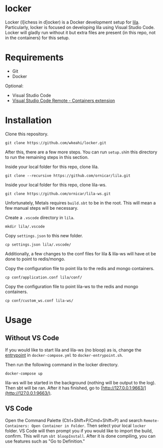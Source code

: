 # locker

Locker (l[ichess in d]ocker) is a Docker development setup for [lila](https://github.com/ornicar/lila). Particularly, locker is focused on developing lila using Visual Studio Code. Locker will gladly run without it but extra files are present (in this repo, not in the containers) for this setup.

# Requirements

* Git
* Docker

Optional:
* Visual Studio Code
* [Visual Studio Code Remote - Containers extension](https://code.visualstudio.com/docs/remote/containers)

# Installation

Clone this repository.

    git clone https://github.com/wkeahi/locker.git
    
After this, there are a few more steps. You can run `setup.sh`in this directory to run the remaining steps in this section.
  
Inside your local folder for this repo, clone lila.

    git clone --recursive https://github.com/ornicar/lila.git
  
Inside your local folder for this repo, clone lila-ws.

    git clone https://github.com/ornicar/lila-ws.git

Unfortunately, Metals requires `build.sbt` to be in the root. This will mean a few manual steps will be necessary. 

Create a `.vscode` directory in `lila`.

    mkdir lila/.vscode

Copy `settings.json` to this new folder.

    cp settings.json lila/.vscode/
    
Additionally, a few changes to the conf files for lila & lila-ws will have ot be done to point to redis/mongo.
    
Copy the configuration file to point lila to the redis and mongo containers.

    cp conf/application.conf lila/conf/

Copy the configuration file to point lila-ws to the redis and mongo containers.

    cp conf/custom_ws.conf lila-ws/

# Usage

## Without VS Code

If you would like to start lila and lila-ws (no bloop) as is, change the [entrypoint](https://github.com/wkeahi/locker/blob/main/docker-compose.yml#L17) in `docker-compose.yml` to `docker-entrypoint.sh`.

Then run the following command in the locker directory.
    
    docker-compose up
    
lila-ws will be started in the background (nothing will be output to the log). Then sbt will be ran. After it has finished, go to [http://127.0.0.1:9663/](http://127.0.0.1:9663/).

## VS Code

Open the Command Palette (Ctrl+Shift+P/Cmd+Shift+P) and search `Remote-Containers: Open Container in Folder`. Then select your local `locker` folder. VS Code will then prompt you if you would like to import the build, confirm. This will run `sbt bloopInstall`. After it is done compiling, you can use features such as "Go to Definition."


